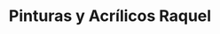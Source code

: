 ---
title: "Pinturas y Acrílicos Raquel"
url: /caracas/pinturas-y-acrilicos-raquel/
shop: Farben
---